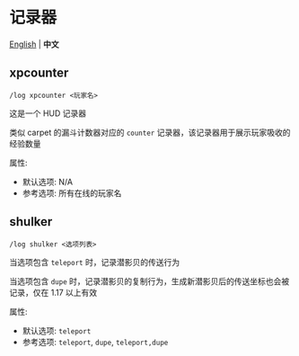 # 记录器

[English](loggers.md) | **中文**

## xpcounter

`/log xpcounter <玩家名>`

这是一个 HUD 记录器

类似 carpet 的漏斗计数器对应的 `counter` 记录器，该记录器用于展示玩家吸收的经验数量

属性:
- 默认选项: N/A
- 参考选项: 所有在线的玩家名

## shulker

`/log shulker <选项列表>`

当选项包含 `teleport` 时，记录潜影贝的传送行为

当选项包含 `dupe` 时，记录潜影贝的复制行为，生成新潜影贝后的传送坐标也会被记录，仅在 1.17 以上有效

属性:
- 默认选项: `teleport`
- 参考选项: `teleport`, `dupe`, `teleport,dupe`
